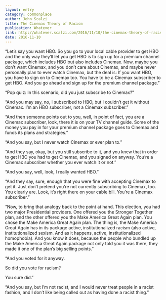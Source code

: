 ```yaml
---
layout: entry
category: commonplace
author: John Scalzi
title: The Cinemax Theory of Racism
publication: Whatever
link: http://whatever.scalzi.com/2016/11/10/the-cinemax-theory-of-racism/
date: 2016-11-10
---
```


“Let’s say you want HBO. So you go to your local cable provider to get HBO and the only way they’ll let you get HBO is to sign up for a premium channel package, which includes HBO but also includes Cinemax. Now, maybe you don’t want Cinemax, and you don’t care about Cinemax, and maybe never personally plan to ever watch Cinemax, but the deal is: If you want HBO, you have to sign on to Cinemax too. You have to be a Cinemax subscriber to get HBO. And you go ahead and sign up for the premium channel package.”

“Pop quiz: In this scenario, did you just subscribe to Cinemax?”

“And you may say, no, I subscribed to HBO, but I couldn’t get it without Cinemax. I’m an HBO subscriber, not a Cinemax subscriber.”

“And then someone points out to you, well, in point of fact, you are a Cinemax subscriber, look, there it is on your TV channel guide. Some of the money you pay in for your premium channel package goes to Cinemax and funds its plans and strategies.”

“And you say, but I never watch Cinemax or ever plan to.”

“And they say, okay, but you still subscribe to it, and you knew that in order to get HBO you had to get Cinemax, and you signed on anyway. You’re a Cinemax subscriber whether you ever watch it or not.”

“And you say, well, look, I really wanted HBO.”

“And they say, sure, enough that you were fine with accepting Cinemax to get it. Just don’t pretend you’re not currently subscribing to Cinemax, too. You clearly are. Look, it’s right there on your cable bill. You’re a Cinemax subscriber.”

“Now, to bring that analogy back to the point at hand. This election, you had two major Presidential providers. One offered you the Stronger Together plan, and the other offered you the Make America Great Again plan. You chose the Make America Great Again plan. The thing is, the Make America Great Again has in its package active, institutionalized racism (also active, institutionalized sexism. And as it happens, active, institutionalized homophobia). And you know it does, because the people who bundled up the Make America Great Again package not only told you it was there, they made it one of the plan’s big selling points.”

“And you voted for it anyway.

So did you vote for racism?

You sure did.”

“And you say, but I’m not racist, and I would never treat people in a racist fashion, and I don’t like being called out as having done a racist thing.”


